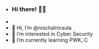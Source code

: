- ### Hi there! 👋🤓
- 
- 👋 Hi, I’m @nischalniraula
- 👀 I’m interested in Cyber Security
- 🌱 I’m currently learning PWK, C 

<!---
nischalniraula/nischalniraula is a ✨ special ✨ repository because its `README.md` (this file) appears on your GitHub profile.
You can click the Preview link to take a look at your changes.
--->
